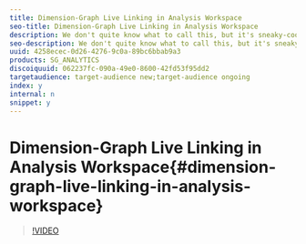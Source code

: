 ```yaml
---
title: Dimension-Graph Live Linking in Analysis Workspace
seo-title: Dimension-Graph Live Linking in Analysis Workspace
description: We don't quite know what to call this, but it's sneaky-cool. When you create a line graph from a dimension value, you can now select different dimension values and change the graph dynamically. Watch the video to learn more!
seo-description: We don't quite know what to call this, but it's sneaky-cool. When you create a line graph from a dimension value, you can now select different dimension values and change the graph dynamically. Watch the video to learn more!
uuid: 4258ecec-0d26-4276-9c0a-89bc6bbab9a3
products: SG_ANALYTICS
discoiquuid: 062237fc-090a-49e0-8600-42fd53f95dd2
targetaudience: target-audience new;target-audience ongoing
index: y
internal: n
snippet: y
---
```


# Dimension-Graph Live Linking in Analysis Workspace{#dimension-graph-live-linking-in-analysis-workspace}

>[!VIDEO](https://video.tv.adobe.com/v/23991/?quality=12)

